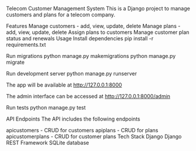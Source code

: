 Telecom Customer Management System
This is a Django project to manage customers and plans for a telecom company.

Features
Manage customers - add, view, update, delete
Manage plans - add, view, update, delete
Assign plans to customers
Manage customer plan status and renewals
Usage
Install dependencies
pip install -r requirements.txt



Run migrations
python manage.py makemigrations
python manage.py migrate



Run development server
python manage.py runserver



The app will be available at http://127.0.0.1:8000

The admin interface can be accessed at http://127.0.0.1:8000/admin

Run tests
python manage.py test



API Endpoints
The API includes the following endpoints

apicustomers - CRUD for customers
apiplans - CRUD for plans
apicustomerplans - CRUD for customer plans
Tech Stack
Django
Django REST Framework
SQLite database